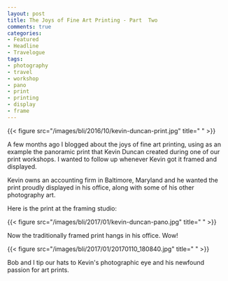 ```yaml
---
layout: post
title: The Joys of Fine Art Printing - Part  Two
comments: true
categories:
- Featured
- Headline
- Travelogue
tags:
- photography
- travel
- workshop
- pano
- print
- printing
- display
- frame
---
```


{{< figure src="/images/bli/2016/10/kevin-duncan-print.jpg" title="  " >}}

A few months ago I blogged about the joys of fine art printing, using as an example the panoramic print that Kevin Duncan created during one of our print workshops. I wanted to follow up whenever Kevin got it framed and displayed. 

<!--more-->

Kevin owns an accounting firm in Baltimore, Maryland and he wanted the print proudly displayed in his office, along with some of his other photography art. 

Here is the print at the framing studio:

{{< figure src="/images/bli/2017/01/kevin-duncan-pano.jpg" title="  " >}}

Now the traditionally framed print hangs in his office. Wow! 

{{< figure src="/images/bli/2017/01/20170110_180840.jpg" title="  " >}}

Bob and I tip our hats to Kevin's photographic eye and his newfound passion for art prints. 









